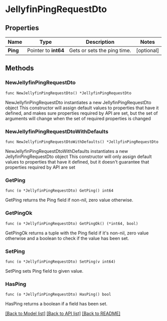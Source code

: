 # JellyfinPingRequestDto

## Properties

Name | Type | Description | Notes
------------ | ------------- | ------------- | -------------
**Ping** | Pointer to **int64** | Gets or sets the ping time. | [optional] 

## Methods

### NewJellyfinPingRequestDto

`func NewJellyfinPingRequestDto() *JellyfinPingRequestDto`

NewJellyfinPingRequestDto instantiates a new JellyfinPingRequestDto object
This constructor will assign default values to properties that have it defined,
and makes sure properties required by API are set, but the set of arguments
will change when the set of required properties is changed

### NewJellyfinPingRequestDtoWithDefaults

`func NewJellyfinPingRequestDtoWithDefaults() *JellyfinPingRequestDto`

NewJellyfinPingRequestDtoWithDefaults instantiates a new JellyfinPingRequestDto object
This constructor will only assign default values to properties that have it defined,
but it doesn't guarantee that properties required by API are set

### GetPing

`func (o *JellyfinPingRequestDto) GetPing() int64`

GetPing returns the Ping field if non-nil, zero value otherwise.

### GetPingOk

`func (o *JellyfinPingRequestDto) GetPingOk() (*int64, bool)`

GetPingOk returns a tuple with the Ping field if it's non-nil, zero value otherwise
and a boolean to check if the value has been set.

### SetPing

`func (o *JellyfinPingRequestDto) SetPing(v int64)`

SetPing sets Ping field to given value.

### HasPing

`func (o *JellyfinPingRequestDto) HasPing() bool`

HasPing returns a boolean if a field has been set.


[[Back to Model list]](../README.md#documentation-for-models) [[Back to API list]](../README.md#documentation-for-api-endpoints) [[Back to README]](../README.md)


